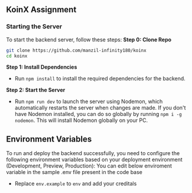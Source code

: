 ## KoinX Assignment

### Starting the Server

To start the backend server, follow these steps:
**Step 0: Clone Repo**
```bash
git clone https://github.com/manzil-infinity180/koinx
cd koinx
```
**Step 1: Install Dependencies**

- Run `npm install` to install the required dependencies for the backend.

**Step 2: Start the Server**

- Run `npm run dev` to launch the server using Nodemon, which automatically restarts the server when changes are made. If you don't have Nodemon installed, you can do so globally by running `npm i -g nodemon`. This will install Nodemon globally on your PC.

## Environment Variables

To run and deploy the backend successfully, you need to configure the following environment variables based on your deployment environment (Development, Preview, Production):
You can edit below enviroment variable in the sample .env file present in the code base

- Replace `env.example` to `env` and add your creditals



